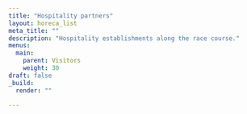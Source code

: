 ```yaml
---
title: "Hospitality partners"
layout: horeca_list
meta_title: ""
description: "Hospitality establishments along the race course."
menus: 
  main:
    parent: Visitors
    weight: 30
draft: false
_build:
  render: ""

---
```


